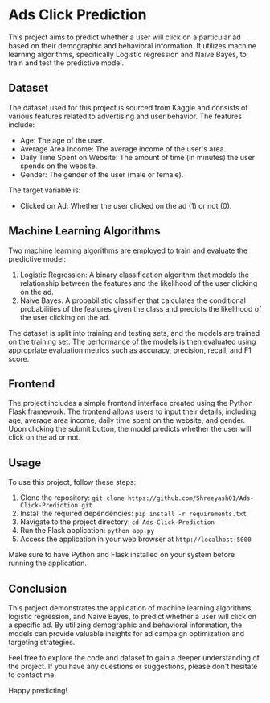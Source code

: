 # Ads Click Prediction

This project aims to predict whether a user will click on a particular ad based on their demographic and behavioral information. It utilizes machine learning algorithms, specifically Logistic regression and Naive Bayes, to train and test the predictive model.

## Dataset

The dataset used for this project is sourced from Kaggle and consists of various features related to advertising and user behavior. The features include:

- Age: The age of the user.
- Average Area Income: The average income of the user's area.
- Daily Time Spent on Website: The amount of time (in minutes) the user spends on the website.
- Gender: The gender of the user (male or female).

The target variable is:

- Clicked on Ad: Whether the user clicked on the ad (1) or not (0).

## Machine Learning Algorithms

Two machine learning algorithms are employed to train and evaluate the predictive model:

1. Logistic Regression: A binary classification algorithm that models the relationship between the features and the likelihood of the user clicking on the ad.
2. Naive Bayes: A probabilistic classifier that calculates the conditional probabilities of the features given the class and predicts the likelihood of the user clicking on the ad.

The dataset is split into training and testing sets, and the models are trained on the training set. The performance of the models is then evaluated using appropriate evaluation metrics such as accuracy, precision, recall, and F1 score.

## Frontend

The project includes a simple frontend interface created using the Python Flask framework. The frontend allows users to input their details, including age, average area income, daily time spent on the website, and gender. Upon clicking the submit button, the model predicts whether the user will click on the ad or not.

## Usage

To use this project, follow these steps:

1. Clone the repository: `git clone https://github.com/Shreeyash01/Ads-Click-Prediction.git`
2. Install the required dependencies: `pip install -r requirements.txt`
3. Navigate to the project directory: `cd Ads-Click-Prediction`
4. Run the Flask application: `python app.py`
5. Access the application in your web browser at `http://localhost:5000`

Make sure to have Python and Flask installed on your system before running the application.

## Conclusion

This project demonstrates the application of machine learning algorithms, logistic regression, and Naive Bayes, to predict whether a user will click on a specific ad. By utilizing demographic and behavioral information, the models can provide valuable insights for ad campaign optimization and targeting strategies.

Feel free to explore the code and dataset to gain a deeper understanding of the project. If you have any questions or suggestions, please don't hesitate to contact me.

Happy predicting!
